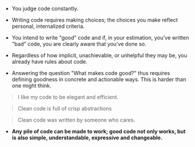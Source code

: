 + You judge code constantly.

+ Writing code requires making choices; the choices you make reflect personal, internalized criteria.

+ You intend to write "good" code and if, in your estimation, you’ve written "bad" code, you are clearly aware that you’ve done so.

+ Regardless of how implicit, unachievable, or unhelpful they may be, you already have rules about code.

+ Answering the question "What makes code good?" thus requires defining goodness in concrete and actionable ways. This is harder than one might think.

> I like my code to be elegant and efficient.

> Clean code is full of crisp abstractions

> Clean code was written by someone who cares.

+ **Any pile of code can be made to work; good code not only works, but is also simple, understandable, expressive and changeable.**



